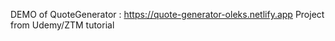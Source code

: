 DEMO of QuoteGenerator : https://quote-generator-oleks.netlify.app
Project from Udemy/ZTM tutorial 
